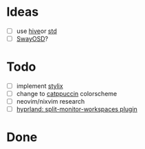# Ideas

- [ ] use [hive](https://github.com/divnix/hive)or [std](https://github.com/divnix/std)
- [ ] [SwayOSD](https://github.com/ErikReider/SwayOSD)?

# Todo

- [ ] implement [stylix](https://github.com/danth/stylix)
- [ ] change to [catppuccin](https://github.com/catppuccin/catppuccin) colorscheme
- [ ] neovim/nixvim research
- [ ] [hyprland: split-monitor-workspaces plugin](https://github.com/Duckonaut/split-monitor-workspaces)

# Done
